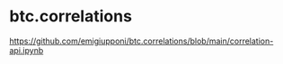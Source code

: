 # btc.correlations

https://github.com/emigiupponi/btc.correlations/blob/main/correlation-api.ipynb

